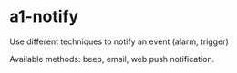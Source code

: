 # a1-notify

Use different techniques to notify an event (alarm, trigger)

Available methods: beep, email, web push notification.

